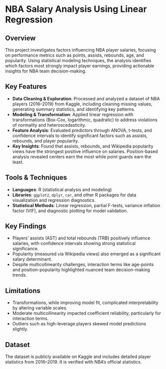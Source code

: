# NBA Salary Analysis Using Linear Regression

## Overview
This project investigates factors influencing NBA player salaries, focusing on performance metrics such as points, assists, rebounds, age, and popularity. Using statistical modeling techniques, the analysis identifies which factors most strongly impact player earnings, providing actionable insights for NBA team decision-making.

## Key Features
- **Data Cleaning & Exploration**: Processed and analyzed a dataset of NBA players (2016–2019) from Kaggle, including cleaning missing values, generating summary statistics, and identifying key patterns.  
- **Modeling & Transformation**: Applied linear regression with transformations (Box-Cox, logarithmic, quadratic) to address violations of normality and heteroscedasticity.  
- **Feature Analysis**: Evaluated predictors through ANOVA, t-tests, and confidence intervals to identify significant factors such as assists, rebounds, and player popularity.  
- **Key Insights**: Found that assists, rebounds, and Wikipedia popularity views have the strongest positive influence on salaries. Position-based analysis revealed centers earn the most while point guards earn the least.

## Tools & Techniques
- **Languages**: R (statistical analysis and modeling)  
- **Libraries**: `ggplot2`, `dplyr`, `car`, and other R packages for data visualization and regression diagnostics.  
- **Statistical Methods**: Linear regression, partial F-tests, variance inflation factor (VIF), and diagnostic plotting for model validation.

## Key Findings
- Players’ assists (AST) and total rebounds (TRB) positively influence salaries, with confidence intervals showing strong statistical significance.  
- Popularity (measured via Wikipedia views) also emerged as a significant salary determinant.  
- Despite multicollinearity challenges, interaction terms like age-points and position-popularity highlighted nuanced team decision-making trends.  

## Limitations
- Transformations, while improving model fit, complicated interpretability by altering variable scales.  
- Moderate multicollinearity impacted coefficient reliability, particularly for interaction terms.  
- Outliers such as high-leverage players skewed model predictions slightly.  

## Dataset
The dataset is publicly available on Kaggle and includes detailed player statistics from 2016–2019. It is verified with NBA’s official statistics.  
